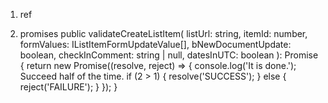 1. ref

2. promises
 public validateCreateListItem(
     listUrl: string,
     itemId: number,
     formValues: IListItemFormUpdateValue[],
     bNewDocumentUpdate: boolean,
     checkInComment: string | null,
     datesInUTC: boolean
   ): Promise<any> {
     return new Promise((resolve, reject) => {
       console.log('It is done.');
        Succeed half of the time.
       if (2 > 1) {
         resolve('SUCCESS');
       } else {
         reject('FAILURE');
       }
     });
   }